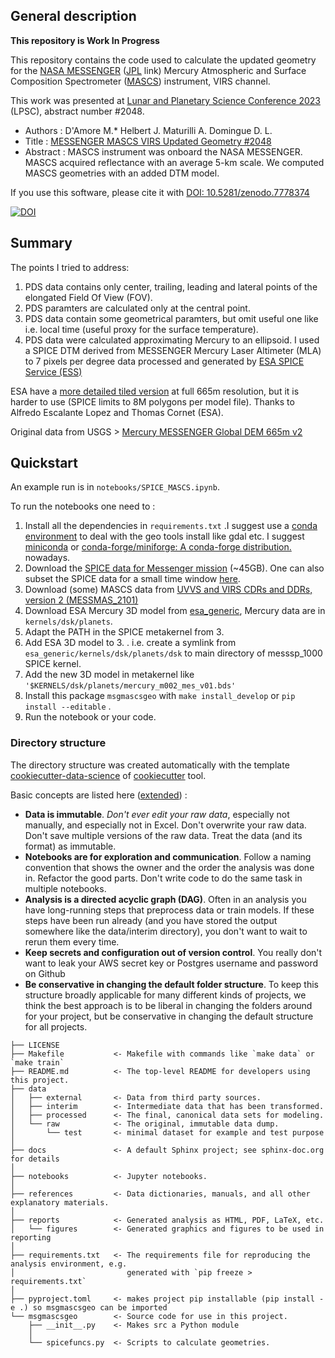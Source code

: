 ## General description

**This repository is Work In Progress**

This repository contains the code used to calculate the updated geometry for the [NASA MESSENGER](https://www.nasa.gov/mission_pages/messenger/main/index.html) ([JPL](https://messenger.jhuapl.edu/) link) Mercury Atmospheric and Surface Composition Spectrometer ([MASCS](https://lasp.colorado.edu/home/instruments/mascs/)) instrument, VIRS channel.

This work was presented at [Lunar and Planetary Science Conference 2023](https://www.hou.usra.edu/meetings/lpsc2023/) (LPSC), abstract number #2048.

- Authors : D'Amore M.* Helbert J. Maturilli A. Domingue D. L.
- Title : [MESSENGER MASCS VIRS Updated Geometry #2048](https://www.hou.usra.edu/meetings/lpsc2023/pdf/2048.pdf)
- Abstract : MASCS instrument was onboard the NASA MESSENGER. MASCS acquired reflectance with an average 5-km scale. We computed MASCS geometries with an added DTM model.

If you use this software, please cite it with [DOI: 10.5281/zenodo.7778374 ](https://doi.org/10.5281/zenodo.7778374) 

[![DOI](https://www.zenodo.org/badge/612290628.svg)](https://www.zenodo.org/badge/latestdoi/612290628)

## Summary

The points I tried to address:

1. PDS data contains only center, trailing, leading and lateral points of the elongated Field Of View (FOV).
2. PDS paramters are calculated only at the central point.
3. PDS data contain some geometrical paramters, but omit useful one like i.e. local time (useful proxy for the surface temperature). 
4. PDS data were calculated approximating Mercury to an ellipsoid. I used a SPICE DTM derived from MESSENGER Mercury Laser Altimeter (MLA) to 7 pixels per degree data processed and generated by [ESA SPICE Service (ESS)](https://s2e2.cosmos.esa.int/bitbucket/scm/spice_kernels/esa_generic)

ESA have a [more detailed tiled version](https://spiftp.esac.esa.int/data/SPICE/esa_generic/kernels/dsk/tiled/) at full 665m resolution, but it is harder to use (SPICE limits to 8M polygons per model file).
Thanks to Alfredo Escalante Lopez and Thomas Cornet (ESA).

Original data from USGS > [Mercury MESSENGER Global DEM 665m v2](https://astrogeology.usgs.gov/search/map/Mercury/Topography/MESSENGER/Mercury_Messenger_USGS_DEM_Global_665m_v2)

## Quickstart

An example run is in `notebooks/SPICE_MASCS.ipynb`.

To run the notebooks one need to :

1. Install all the dependencies in `requirements.txt` .I suggest use a [conda environment](https://docs.conda.io/projects/conda/en/latest/user-guide/tasks/manage-environments.html) to deal with the geo tools install like gdal etc. I suggest [miniconda](https://docs.conda.io/en/latest/miniconda.html) or [conda-forge/miniforge: A conda-forge distribution.](https://github.com/conda-forge/miniforge) nowadays.
2. Download the [SPICE data for Messenger mission](https://naif.jpl.nasa.gov/pub/naif/pds/data/mess-e_v_h-spice-6-v1.0/messsp_1000/) (~45GB). One can also subset the SPICE data for a small time window [here](https://naif.jpl.nasa.gov/cgi-bin/subsetds.pl?dataset=mess-e_v_h-spice-6-v1.0/messsp_1000).
3. Download (some) MASCS data from [UVVS and VIRS CDRs and DDRs, version 2 (MESSMAS_2101)](https://pds-geosciences.wustl.edu/missions/messenger/mascs.htm)  
4. Download ESA Mercury 3D model from [esa_generic](https://s2e2.cosmos.esa.int/bitbucket/projects/spice_kernels/repos/esa_generic/browse), Mercury data are in `kernels/dsk/planets`.
5. Adapt the PATH in the SPICE metakernel from 3.
6. Add ESA 3D model to 3. . i.e. create  a symlink from `esa_generic/kernels/dsk/planets/dsk` to main directory of messsp_1000 SPICE kernel.
7. Add the new 3D model in metakernel like `'$KERNELS/dsk/planets/mercury_m002_mes_v01.bds'`
8. Install this package `msgmascsgeo` with `make install_develop` or `pip install --editable` .
9. Run the notebook or your code.

###  Directory structure

The directory structure was created automatically with the template [cookiecutter-data-science](https://github.com/drivendata/cookiecutter-data-science#readme) of [cookiecutter](https://cookiecutter.readthedocs.io/en/latest/installation.html) tool.

Basic concepts are listed here ([extended](https://github.com/drivendata/cookiecutter-data-science/blob/master/docs/docs/index.md)) :

- **Data is immutable**. *Don't ever edit your raw data*, especially not manually, and especially not in Excel. Don't overwrite your raw data. Don't save multiple versions of the raw data. Treat the data (and its format) as immutable.
- **Notebooks are for exploration and communication**. Follow a naming convention that shows the owner and the order the analysis was done in.  Refactor the good parts. Don't write code to do the same task in multiple notebooks.
- **Analysis is a directed acyclic graph (DAG)**. Often in an analysis you have long-running steps that preprocess data or train models. If these steps have been run already (and you have stored the output somewhere like the data/interim directory), you don't want to wait to rerun them every time.
- **Keep secrets and configuration out of version control**. You really don't want to leak your AWS secret key or Postgres username and password on Github
- **Be conservative in changing the default folder structure**. To keep this structure broadly applicable for many different kinds of projects, we think the best approach is to be liberal in changing the folders around for your project, but be conservative in changing the default structure for all projects.

```
├── LICENSE
├── Makefile           <- Makefile with commands like `make data` or `make train`
├── README.md          <- The top-level README for developers using this project.
├── data
│   ├── external       <- Data from third party sources.
│   ├── interim        <- Intermediate data that has been transformed.
│   ├── processed      <- The final, canonical data sets for modeling.
│   └── raw            <- The original, immutable data dump.
│       └── test       <- minimal dataset for example and test purpose
│
├── docs               <- A default Sphinx project; see sphinx-doc.org for details
│
├── notebooks          <- Jupyter notebooks. 
│
├── references         <- Data dictionaries, manuals, and all other explanatory materials.
│
├── reports            <- Generated analysis as HTML, PDF, LaTeX, etc.
│   └── figures        <- Generated graphics and figures to be used in reporting
│
├── requirements.txt   <- The requirements file for reproducing the analysis environment, e.g.
│                         generated with `pip freeze > requirements.txt`
│
├── pyproject.toml     <- makes project pip installable (pip install -e .) so msgmascsgeo can be imported
└── msgmascsgeo        <- Source code for use in this project.
    ├── __init__.py    <- Makes src a Python module
    │
    └── spicefuncs.py  <- Scripts to calculate geometries.

```
